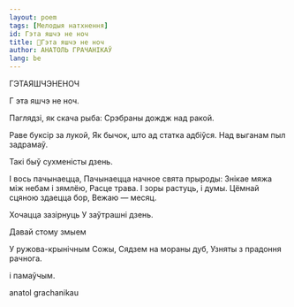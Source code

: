 ```yaml
---
layout: poem
tags: [Мелодыя натхнення]
id: Гэта яшчэ не ноч
title: 🚧Гэта яшчэ не ноч
author: АНАТОЛЬ ГРАЧАНІКАЎ
lang: be
---
```



 
ГЭТАЯШЧЭНЕНОЧ

Г  эта яшчэ не ноч.

Паглядзі, як скача рыба: Срэбраны дождж над ракой.

Раве буксір за лукой, Як бычок, што ад статка адбіўся. Над выганам пыл задрамаў.

Такі быў сухменісты дзень.

I вось пачынаецца, Пачынаецца начное свята прыроды: Знікае мяжа між небам і зямлёю, Расце трава. I зоры растуць, і думы. Цёмнай сцяною здаецца бор, Вежаю — месяц.

Хочацца зазірнуць У заўтрашні дзень.

Давай стому змыем

У ружова-крынічным Сожы, Сядзем на мораны дуб, Узняты з прадоння рачнога.

і памаўчым.

  

anatol  grachanikau
